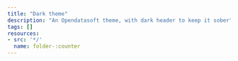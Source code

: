 ```yaml
---
title: "Dark theme"
description: "An Opendatasoft theme, with dark header to keep it sober"
tags: []
resources:
- src: '*/'
  name: folder-:counter
---
```

